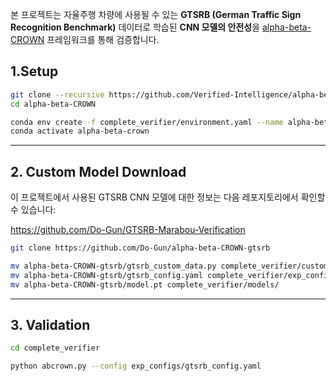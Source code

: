본 프로젝트는 자율주행 차량에 사용될 수 있는 **GTSRB (German Traffic Sign Recognition Benchmark)** 데이터로 학습된 **CNN 모델의 안전성**을 [alpha-beta-CROWN](https://github.com/Verified-Intelligence/alpha-beta-CROWN) 프레임워크를 통해 검증합니다.


## 1.Setup

```bash
git clone --recursive https://github.com/Verified-Intelligence/alpha-beta-CROWN.git
cd alpha-beta-CROWN

conda env create -f complete_verifier/environment.yaml --name alpha-beta-crown
conda activate alpha-beta-crown
```
---

## 2. Custom Model Download
이 프로젝트에서 사용된 GTSRB CNN 모델에 대한 정보는 다음 레포지토리에서 확인할 수 있습니다:

https://github.com/Do-Gun/GTSRB-Marabou-Verification

```bash
git clone https://github.com/Do-Gun/alpha-beta-CROWN-gtsrb

mv alpha-beta-CROWN-gtsrb/gtsrb_custom_data.py complete_verifier/custom/
mv alpha-beta-CROWN-gtsrb/gtsrb_config.yaml complete_verifier/exp_configs/
mv alpha-beta-CROWN-gtsrb/model.pt complete_verifier/models/
```
---

## 3. Validation
```bash
cd complete_verifier

python abcrown.py --config exp_configs/gtsrb_config.yaml
```
